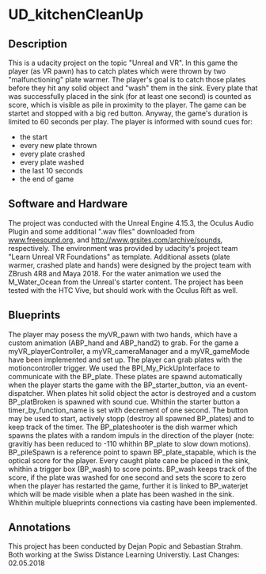 # UD_kitchenCleanUp

## Description

This is a udacity project on the topic "Unreal and VR". In this game the player (as VR pawn) has to catch plates which were thrown by two "malfunctioning" plate warmer. The player's goal is to catch those plates before they hit any solid object and "wash" them in the sink. Every plate that was successfully placed in the sink (for at least one second) is counted as score, which is visible as pile in proximity to the player. 
The game can be startet and stopped with a big red button. Anyway, the game's duration is limited to 60 seconds per play. The player is informed with sound cues for:
- the start
- every new plate thrown 
- every plate crashed
- every plate washed
- the last 10 seconds
- the end of game

## Software and Hardware

The project was conducted with the Unreal Engine 4.15.3, the Oculus Audio Plugin and some additional ".wav files" downloaded from www.freesound.org, and http://www.grsites.com/archive/sounds, respectively. The environment was provided by udacity's project team "Learn Unreal VR Foundations" as template. Additional assets (plate warmer, crashed plate and hands) were designed by the project team with ZBrush 4R8 and Maya 2018. For the water animation we used the M_Water_Ocean from the Unreal's starter content.
The project has been tested with the HTC Vive, but should work with the Oculus Rift as well.

## Blueprints

The player may posess the myVR_pawn with two hands, which have a custom animation (ABP_hand and ABP_hand2) to grab. For the game a myVR_playerController, a myVR_cameraManager and a myVR_gameMode have been implemented and set up. The player can grab plates with the motioncontroller trigger. We used the BPI_My_PickUpInterface to communicate with the BP_plate. These plates are spawnd automatically when the player starts the game with the BP_starter_button, via an event-dispatcher. When plates hit solid object the actor is destroyed and a custom BP_platBroken is spawned with sound cue. Whithin the starter button a timer_by_function_name is set with decrement of one second. The button may be used to start, actively stopp (destroy all spawned BP_plates) and to keep track of the timer. The BP_plateshooter is the dish warmer which spawns the plates with a random impuls in the direction of the player (note: gravitiy has been reduced to -110 whithin BP_plate to slow down motions). BP_pileSpawn is a reference point to spawn BP_plate_stapable, which is the optical score for the player. Every caught plate cane be placed in the sink, whithin a trigger box (BP_wash) to score points. BP_wash keeps track of the score, if the plate was washed for one second and sets the score to zero when the player has restarted the game, further it is linked to BP_waterjet which will be made visible when a plate has been washed in the sink. Whithin multiple blueprints connections via casting have been implemented.

## Annotations

This project has been conducted by Dejan Popic and Sebastian Strahm. Both working at the Swiss Distance Learning Universtiy.
Last Changes: 02.05.2018
